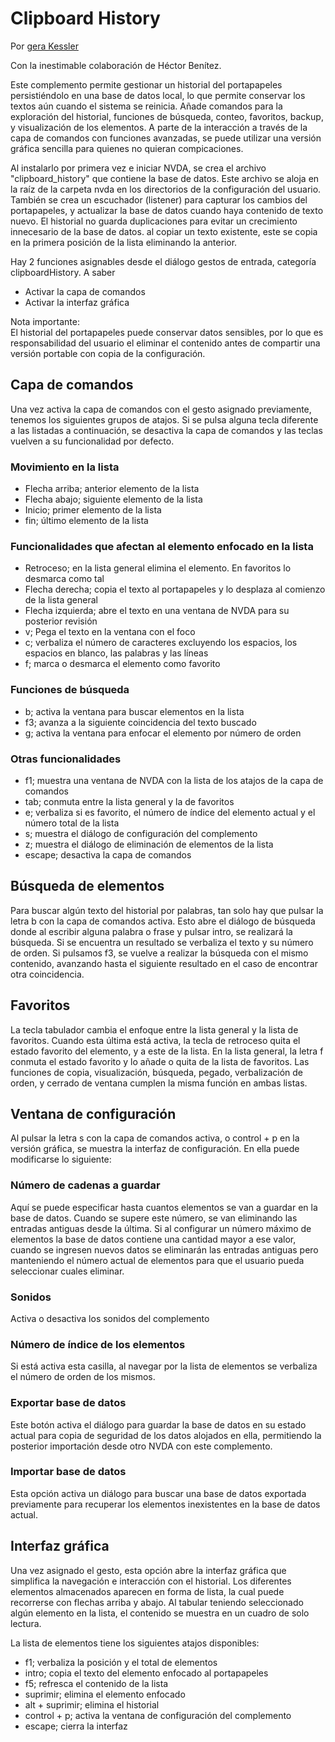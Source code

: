 # Clipboard History

Por  [gera Kessler](http://gera.ar)

Con la inestimable colaboración de Héctor Benítez.

Este complemento permite gestionar un historial del portapapeles persistiéndolo en una base de datos local, lo que permite conservar los textos aún cuando el sistema se reinicia.
Añade comandos para la exploración del historial, funciones de búsqueda, conteo, favoritos, backup, y visualización de los elementos.
A parte de la interacción a través de la capa de comandos con funciones avanzadas, se puede utilizar una versión gráfica sencilla para quienes no quieran compicaciones.

Al instalarlo por primera vez e iniciar NVDA, se crea el archivo "clipboard_history" que contiene la base de datos. Este archivo se aloja en la raíz de la carpeta nvda en los directorios de la configuración del usuario.
También se crea un escuchador (listener) para capturar los cambios del portapapeles, y actualizar la base de datos cuando haya contenido de texto nuevo.
El historial no guarda duplicaciones para evitar un crecimiento innecesario de la base de datos. al copiar un texto existente, este se copia en la primera posición de la lista eliminando la anterior.

Hay 2 funciones asignables desde el diálogo gestos de entrada, categoría clipboardHistory. A saber

* Activar la capa de comandos
* Activar la interfaz gráfica

Nota importante:  
El historial del portapapeles puede conservar datos sensibles, por lo que es responsabilidad del usuario el eliminar el contenido antes de compartir una versión portable con copia de la configuración.

## Capa de comandos

Una vez activa la capa de comandos con el gesto asignado previamente, tenemos los siguientes grupos de atajos. Si se pulsa alguna tecla diferente a las listadas a continuación, se desactiva la capa de comandos y las teclas vuelven a su funcionalidad por defecto.

### Movimiento en la lista

* Flecha arriba; anterior elemento de la lista
* Flecha abajo; siguiente elemento de la lista
* Inicio; primer elemento de la lista
* fin; último elemento de la lista

### Funcionalidades que afectan al elemento enfocado en la lista

* Retroceso; en la lista general elimina el elemento. En favoritos lo desmarca como tal
* Flecha derecha; copia el texto al portapapeles y lo desplaza al comienzo de la lista general
* Flecha izquierda; abre el texto en una ventana de NVDA para su posterior revisión
* v; Pega el texto en la ventana con el foco
* c; verbaliza el número de caracteres excluyendo los espacios, los espacios en blanco, las palabras y las líneas
* f; marca o desmarca el elemento como favorito

### Funciones de búsqueda

* b; activa la ventana para buscar elementos en la lista
* f3; avanza a la siguiente coincidencia  del texto buscado
* g; activa la ventana para enfocar el elemento por número de orden

### Otras funcionalidades

* f1; muestra una ventana de NVDA con la lista de los atajos de la capa de comandos
* tab; conmuta entre la lista general y la de favoritos
* e; verbaliza si es favorito, el número de índice del elemento actual y el número total de la lista
* s; muestra el  diálogo de configuración del complemento
* z; muestra el diálogo de eliminación de elementos de la lista
* escape; desactiva la capa de comandos

## Búsqueda de elementos

Para buscar algún texto del historial por palabras, tan solo hay que pulsar la letra b con la capa de comandos activa.
Esto abre el diálogo de búsqueda donde al escribir alguna palabra o frase y pulsar intro, se realizará la búsqueda.
Si se encuentra un resultado se verbaliza el texto y su número de orden. Si pulsamos f3, se vuelve a realizar la búsqueda con el mismo contenido, avanzando hasta el siguiente resultado en el caso de encontrar otra coincidencia.

## Favoritos

La tecla tabulador cambia el enfoque entre la lista general y la lista de favoritos. Cuando esta última está activa, la tecla de retroceso quita el estado favorito del elemento, y a este de la lista.
En la lista general, la letra f conmuta el estado favorito y lo añade o quita de la lista de favoritos.
Las funciones de copia, visualización, búsqueda, pegado, verbalización de orden, y cerrado de ventana  cumplen la misma función en ambas listas.

## Ventana de configuración

Al pulsar la letra s con la capa de comandos activa, o control + p en la versión gráfica,  se muestra la interfaz de configuración.
En ella puede modificarse lo siguiente:

### Número de cadenas a guardar

Aquí se puede especificar hasta cuantos elementos se van a guardar en la base de datos. Cuando se supere este número, se van eliminando las entradas antiguas desde la última.
Si al configurar un número máximo de elementos la base de datos contiene una cantidad mayor a ese valor, cuando se ingresen nuevos datos se eliminarán las entradas antiguas pero manteniendo el número actual de elementos para que el usuario pueda seleccionar cuales eliminar.

### Sonidos

Activa o desactiva los sonidos del complemento

### Número de índice de los elementos

Si está activa esta casilla, al navegar por la lista de elementos se verbaliza el número de orden de los mismos.

### Exportar base de datos

Este botón activa el diálogo para guardar la base de datos en su estado actual para copia de seguridad de los datos alojados en ella, permitiendo la posterior importación desde otro NVDA con este complemento.

### Importar base de datos

Esta opción activa un diálogo  para buscar una base de datos exportada previamente para recuperar los elementos inexistentes en la base de datos actual.

## Interfaz gráfica

Una vez asignado el gesto, esta opción abre la interfaz gráfica que simplifica la navegación e interacción con el historial.
Los diferentes elementos almacenados aparecen en forma de lista, la cual puede recorrerse con flechas arriba y abajo.
Al tabular teniendo seleccionado algún elemento en la lista, el contenido se muestra en un cuadro de solo lectura.

La lista de elementos tiene los siguientes atajos disponibles:

* f1; verbaliza la posición y el total de elementos
* intro; copia el texto del elemento enfocado al portapapeles
* f5; refresca el contenido de la lista
* suprimir; elimina el elemento enfocado
* alt + suprimir; elimina el historial
* control + p; activa la ventana de configuración del complemento
* escape; cierra la interfaz
